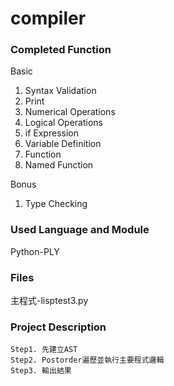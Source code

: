# compiler

### Completed Function

Basic
1. Syntax Validation 
2. Print    
3. Numerical Operations 
4. Logical Operations    
5. if Expression 
6. Variable Definition        
7. Function 
8. Named Function

Bonus
1. Type Checking

### Used Language and Module
Python-PLY

### Files
主程式-lisptest3.py

### Project Description
    Step1. 先建立AST
    Step2. Postorder遍歷並執行主要程式邏輯
    Step3. 輸出結果